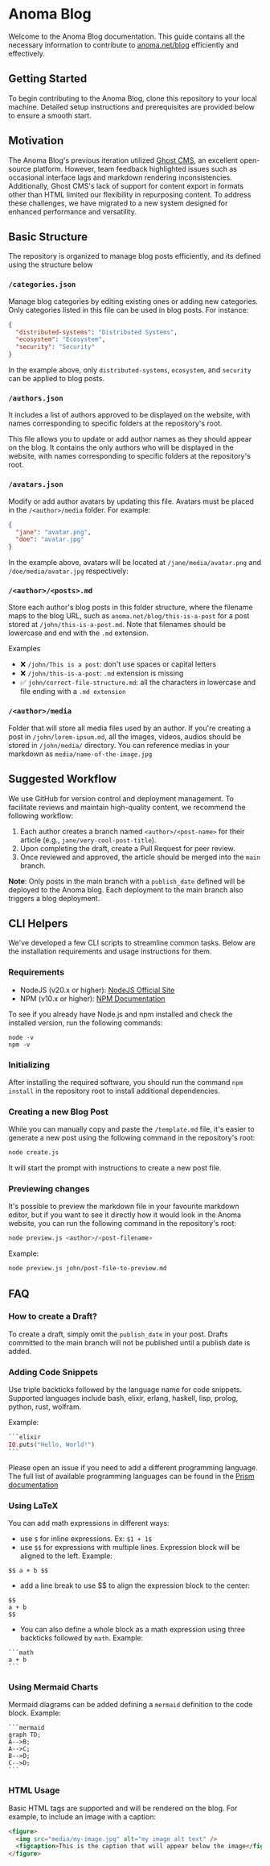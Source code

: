 # Anoma Blog

Welcome to the Anoma Blog documentation. This guide contains all the necessary information to contribute to [anoma.net/blog](https://anoma.net/blog) efficiently and effectively.

## Getting Started

To begin contributing to the Anoma Blog, clone this repository to your local machine. Detailed setup instructions and prerequisites are provided below to ensure a smooth start.

## Motivation

The Anoma Blog's previous iteration utilized [Ghost CMS](https://ghost.org), an excellent open-source platform. However, team feedback highlighted issues such as occasional interface lags and markdown rendering inconsistencies. Additionally, Ghost CMS's lack of support for content export in formats other than HTML limited our flexibility in repurposing content. To address these challenges, we have migrated to a new system designed for enhanced performance and versatility.

## Basic Structure

The repository is organized to manage blog posts efficiently, and its defined using the structure below

### `/categories.json`

Manage blog categories by editing existing ones or adding new categories. Only categories listed in this file can be used in blog posts. For instance:

```json
{
  "distributed-systems": "Distributed Systems",
  "ecosystem": "Ecosystem",
  "security": "Security"
}
```

In the example above, only `distributed-systems`, `ecosystem`, and `security` can be applied to blog posts.

### `/authors.json`

It includes a list of authors approved to be displayed on the website, with names corresponding to specific folders at the repository's root.

This file allows you to update or add author names as they should appear on the blog. It contains the only authors who will be displayed in the website, with names corresponding to specific folders at the repository's root.

### `/avatars.json`

Modify or add author avatars by updating this file. Avatars must be placed in the `/<author>/media` folder. For example:

```json
{
  "jane": "avatar.png",
  "doe": "avatar.jpg"
}
```

In the example above, avatars will be located at `/jane/media/avatar.png` and `/doe/media/avatar.jpg` respectively:

### `/<author>/<posts>.md`

Store each author's blog posts in this folder structure, where the filename maps to the blog URL, such as `anoma.net/blog/this-is-a-post` for a post stored at `/john/this-is-a-post.md`. Note that filenames should be lowercase and end with the `.md` extension.

Examples

- ❌ `/john/This is a post`: don't use spaces or capital letters
- ❌ `/john/this-is-a-post`: `.md` extension is missing
- ✅ `john/correct-file-structure.md`: all the characters in lowercase and file ending with a `.md extension`

### `/<author>/media`

Folder that will store all media files used by an author. If you're creating a post in `/john/lorem-ipsum.md`, all the images, videos, audios should be stored in `/john/media/` directory. You can reference medias in your markdown as `media/name-of-the-image.jpg`

## Suggested Workflow

We use GitHub for version control and deployment management. To facilitate reviews and maintain high-quality content, we recommend the following workflow:

1. Each author creates a branch named `<author>/<post-name>` for their article (e.g., `jane/very-cool-post-title`).
2. Upon completing the draft, create a Pull Request for peer review.
3. Once reviewed and approved, the article should be merged into the `main` branch.

**Note**: Only posts in the main branch with a `publish_date` defined will be deployed to the Anoma blog. Each deployment to the main branch also triggers a blog deployment.

## CLI Helpers

We've developed a few CLI scripts to streamline common tasks. Below are the installation requirements and usage instructions for them.

### Requirements

- NodeJS (v20.x or higher): [NodeJS Official Site](https://nodejs.org/en)
- NPM (v10.x or higher): [NPM Documentation](https://docs.npmjs.com/downloading-and-installing-node-js-and-npm)

To see if you already have Node.js and npm installed and check the installed version, run the following commands:

```
node -v
npm -v
```

### Initializing

After installing the required software, you should run the command `npm install` in the repository root to install additional dependencies.

### Creating a new Blog Post

While you can manually copy and paste the `/template.md` file, it's easier to generate a new post using the following command in the repository's root:

```bash
node create.js

```

It will start the prompt with instructions to create a new post file.

### Previewing changes

It's possible to preview the markdown file in your favourite markdown editor, but if you want to see it directly how it would look in the Anoma website, you can run the following command in the repository's root:

```bash
node preview.js <author>/<post-filename>
```

Example:

```bash
node preview.js john/post-file-to-preview.md
```

## FAQ

### How to create a Draft?

To create a draft, simply omit the `publish_date` in your post. Drafts committed to the main branch will not be published until a publish date is added.

### Adding Code Snippets

Use triple backticks followed by the language name for code snippets. Supported languages include bash, elixir, erlang, haskell, lisp, prolog, python, rust, wolfram.

Example:

````elixir
```elixir
IO.puts("Hello, World!")
```
````

Please open an issue if you need to add a different programming language. The full list of available programming languages can be found in the [Prism documentation](https://prismjs.com/#supported-languages)

### Using LaTeX

You can add math expressions in different ways:

- use `$` for inline expressions. Ex: `$1 + 1$`
- use `$$` for expressions with multiple lines. Expression block will be aligned to the left. Example:

```
$$ a + b $$
```

- add a line break to use \$\$ to align the expression block to the center:

```
$$
a + b
$$
```

- You can also define a whole block as a math expression using three backticks followed by `math`. Example:

````
```math
a + b
```
````

### Using Mermaid Charts

Mermaid diagrams can be added defining a `mermaid` definition to the code block. Example:

````
```mermaid
graph TD;
A-->B;
A-->C;
B-->D;
C-->D;
```
````

### HTML Usage

Basic HTML tags are supported and will be rendered on the blog. For example, to include an image with a caption:

```html
<figure>
  <img src="media/my-image.jpg" alt="my image alt text" />
  <figcaption>This is the caption that will appear below the image</figcaption>
</figure>
```
